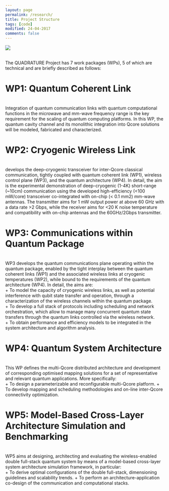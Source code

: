 ```yaml
---
layout: page
permalink: /research/
title: Project Structure
tags: [code]
modified: 24-04-2017
comments: false
---
```



<img src="images/‎Quadrature_pert_chart.001.png"/>
 
<br/>
<br/>

The QUADRATURE Project has 7 work packages (WPs), 5 of which are technical and are briefly described as follows:
<br/>
# WP1: Quantum Coherent Link
<br/>
Integration of quantum communication links with quantum computational functions in the microwave and mm-wave frequency range is the key requirement for the scaling of quantum computing platforms. In this WP, the quantum cavity channel and its monolithic integration into Qcore solutions will be modeled, fabricated and characterized. 
<br/> 

# WP2: Cryogenic Wireless Link
<br/>
develops the deep-cryogenic transceiver for inter-Qcore classical communication, tightly coupled with quantum coherent link (WP1), wireless control plane (WP3), and the quantum architecture (WP4). In detail, the aim is the experimental demonstration of deep-cryogenic (1-4K) short-range (~10cm) communication using the developed high-efficiency (<100 mW/core) transceiver co-integrated with on-chip (< 0.1 mm2) mm-wave antennas. The transmitter aims for 1 mW output power at above 60 GHz with a data rate >2 Gbps, while the receiver aims for <20 K noise temperature and compatibility with on-chip antennas and the 60GHz/2Gbps transmitter.
<br/>

# WP3: Communications within Quantum Package
<br/>
WP3 develops the quantum communications plane operating within the quantum package, enabled by the tight interplay between the quantum coherent links (WP1) and the associated wireless links at cryogenic temperatures (WP2), while bound to the requirements of the quantum architecture (WP4). In detail, the aims are:
<br/>
+ To model the capacity of cryogenic wireless links, as well as potential interference with qubit state transfer and
operation, through a characterization of the wireless channels within the quantum package.
<br/>
+ To develop a full stack of protocols including scheduling and network orchestration, which allow to manage
many concurrent quantum state transfers through the quantum links controlled via the wireless network.
<br/>
+ To obtain performance and efficiency models to be integrated in the system architecture and algorithm analysis.


# WP4: Quantum System Architecture
<br/>
This WP defines the multi-Qcore distributed architecture and development of corresponding optimised mapping solutions for a set of representative and relevant quantum applications. More specifically:
<br/>
+ To design a parameterizable and reconfigurable multi-Qcore platform.
+ To develop mapping and scheduling methodologies and on-line inter-Qcore connectivity optimization.
<br/>

# WP5: Model-Based Cross-Layer Architecture Simulation and Benchmarking
<br/>
WP5 aims at designing, architecting and evaluating the wireless-enabled double full-stack quantum system by means of a model-based cross-layer system architecture simulation framework, in particular:
<br/>
+ To derive optimal configurations of the double full-stack, dimensioning guidelines and scalability trends.
+ To perform an architecture-application co-design of the communication and computational stacks.

















